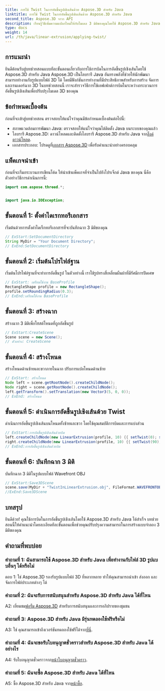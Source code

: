 ```yaml
---
title: การใช้ Twist ในการอัดขึ้นรูปเชิงเส้นด้วย Aspose.3D สำหรับ Java
linktitle: การใช้ Twist ในการอัดขึ้นรูปเชิงเส้นด้วย Aspose.3D สำหรับ Java
second_title: Aspose.3D จาวา API
description: เรียนรู้วิธีเพิ่มความแปลกใหม่ให้กับโมเดล 3 มิติของคุณโดยใช้ Aspose.3D สำหรับ Java ปฏิบัติตามคำแนะนำทีละขั้นตอนของเราเพื่อเพิ่มเอฟเฟกต์การอัดขึ้นรูปเชิงเส้น
type: docs
weight: 14
url: /th/java/linear-extrusion/applying-twist/
---
```

## การแนะนำ

ยินดีต้อนรับสู่บทช่วยสอนแบบทีละขั้นตอนเกี่ยวกับการใช้การบิดในการอัดขึ้นรูปเชิงเส้นโดยใช้ Aspose.3D สำหรับ Java Aspose.3D เป็นไลบรารี Java อันทรงพลังที่ช่วยให้นักพัฒนาสามารถทำงานกับรูปแบบไฟล์ 3D ได้ โดยมีฟังก์ชันการทำงานที่มีประสิทธิภาพสำหรับการสร้าง จัดการ และเรนเดอร์ฉาก 3D ในบทช่วยสอนนี้ เราจะสำรวจวิธีการใช้เอฟเฟกต์การบิดในระหว่างกระบวนการอัดขึ้นรูปเชิงเส้นเพื่อปรับปรุงโมเดล 3D ของคุณ

## ข้อกำหนดเบื้องต้น

ก่อนที่จะเข้าสู่บทช่วยสอน ตรวจสอบให้แน่ใจว่าคุณมีข้อกำหนดเบื้องต้นต่อไปนี้:

- สภาพแวดล้อมการพัฒนา Java: ตรวจสอบให้แน่ใจว่าคุณได้ติดตั้ง Java บนระบบของคุณแล้ว
-  ไลบรารี Aspose.3D: ดาวน์โหลดและติดตั้งไลบรารี Aspose.3D สำหรับ Java จาก[ลิ้งค์ดาวน์โหลด](https://releases.aspose.com/3d/java/).
-  เอกสารประกอบ: โปรดดูที่[เอกสาร Aspose.3D](https://reference.aspose.com/3d/java/) เพื่อรับคำแนะนำอย่างครอบคลุม

## แพ็คเกจนำเข้า

ก่อนที่จะเริ่มกระบวนการเขียนโค้ด ให้นำเข้าแพ็คเกจที่จำเป็นไปยังโปรเจ็กต์ Java ของคุณ นี่คือตัวอย่างวิธีการดำเนินการนี้:

```java
import com.aspose.threed.*;


import java.io.IOException;
```

## ขั้นตอนที่ 1: ตั้งค่าไดเรกทอรีเอกสาร

เริ่มต้นด้วยการตั้งค่าไดเร็กทอรีเอกสารที่จะบันทึกฉาก 3 มิติของคุณ

```java
// ExStart:SetDocumentDirectory
String MyDir = "Your Document Directory";
// ExEnd:SetDocumentDirectory
```

## ขั้นตอนที่ 2: เริ่มต้นโปรไฟล์ฐาน

เริ่มต้นโปรไฟล์ฐานที่จะทำการอัดขึ้นรูป ในตัวอย่างนี้ เราใช้รูปทรงสี่เหลี่ยมผืนผ้าที่มีรัศมีการปัดเศษ

```java
// ExStart: เตรียมใช้งาน BaseProfile
RectangleShape profile = new RectangleShape();
profile.setRoundingRadius(0.3);
// ExEnd:เตรียมใช้งาน BaseProfile
```

## ขั้นตอนที่ 3: สร้างฉาก

สร้างฉาก 3 มิติเพื่อโฮสต์โหนดที่ถูกอัดขึ้นรูป

```java
// ExStart:CreateScene
Scene scene = new Scene();
// ตัวอย่าง: CreateScene
```

## ขั้นตอนที่ 4: สร้างโหนด

สร้างโหนดด้านซ้ายและขวาภายในฉาก ปรับการแปลโหนดด้านซ้าย

```java
// ExStart: สร้างโหนด
Node left = scene.getRootNode().createChildNode();
Node right = scene.getRootNode().createChildNode();
left.getTransform().setTranslation(new Vector3(5, 0, 0));
// ExEnd: สร้างโหนด
```

## ขั้นตอนที่ 5: ดำเนินการอัดขึ้นรูปเชิงเส้นด้วย Twist

ดำเนินการอัดขึ้นรูปเชิงเส้นบนโหนดทั้งซ้ายและขวา โดยใช้คุณสมบัติการบิดและการแบ่งส่วน

```java
// ExStart:การอัดขึ้นรูปเชิงเส้นด้วยบิด
left.createChildNode(new LinearExtrusion(profile, 10) {{ setTwist(0); setSlices(100); }});
right.createChildNode(new LinearExtrusion(profile, 10) {{ setTwist(90); setSlices(100); }});
// ExEnd:การอัดขึ้นรูปเชิงเส้นด้วยบิด
```

## ขั้นตอนที่ 6: บันทึกฉาก 3 มิติ

บันทึกฉาก 3 มิติในรูปแบบไฟล์ Wavefront OBJ

```java
// ExStart:Save3DScene
scene.save(MyDir + "TwistInLinearExtrusion.obj", FileFormat.WAVEFRONTOBJ);
//ExEnd:Save3DScene
```

## บทสรุป

ยินดีด้วย! คุณใช้การบิดในการอัดขึ้นรูปเชิงเส้นโดยใช้ Aspose.3D สำหรับ Java ได้สำเร็จ บทช่วยสอนนี้ให้คำแนะนำโดยละเอียดทีละขั้นตอนเพื่อช่วยคุณปรับปรุงความสามารถในการสร้างแบบจำลอง 3 มิติของคุณ

## คำถามที่พบบ่อย

### คำถามที่ 1: ฉันสามารถใช้ Aspose.3D สำหรับ Java เพื่อทำงานกับไฟล์ 3D รูปแบบอื่นๆ ได้หรือไม่

ตอบ 1: ใช่ Aspose.3D รองรับรูปแบบไฟล์ 3D ที่หลากหลาย ทำให้คุณสามารถนำเข้า ส่งออก และจัดการไฟล์ประเภทต่างๆ ได้

### คำถามที่ 2: ฉันจะรับการสนับสนุนสำหรับ Aspose.3D สำหรับ Java ได้ที่ไหน

 A2: เยี่ยมชม[ฟอรั่ม Aspose.3D](https://forum.aspose.com/c/3d/18) สำหรับการสนับสนุนและการอภิปรายของชุมชน

### คำถามที่ 3: Aspose.3D สำหรับ Java มีรุ่นทดลองใช้ฟรีหรือไม่

 A3: ใช่ คุณสามารถเข้าถึงเวอร์ชันทดลองใช้ฟรีได้จาก[ที่นี่](https://releases.aspose.com/).

### คำถามที่ 4: ฉันจะขอรับใบอนุญาตชั่วคราวสำหรับ Aspose.3D สำหรับ Java ได้อย่างไร

 A4: รับใบอนุญาตชั่วคราวจาก[หน้าใบอนุญาตชั่วคราว](https://purchase.aspose.com/temporary-license/).

### คำถามที่ 5: ฉันจะซื้อ Aspose.3D สำหรับ Java ได้ที่ไหน

 A5: ซื้อ Aspose.3D สำหรับ Java จาก[หน้าซื้อ](https://purchase.aspose.com/buy).